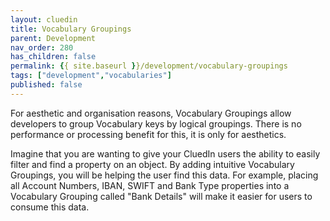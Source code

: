 ```yaml
---
layout: cluedin
title: Vocabulary Groupings
parent: Development
nav_order: 280
has_children: false
permalink: {{ site.baseurl }}/development/vocabulary-groupings
tags: ["development","vocabularies"]
published: false
---
```


For aesthetic and organisation reasons, Vocabulary Groupings allow developers to group Vocabulary keys by logical groupings. There is no performance or processing benefit for this, it is only for aesthetics. 

Imagine that you are wanting to give your CluedIn users the ability to easily filter and find a property on an object. By adding intuitive Vocabulary Groupings, you will be helping the user find this data. For example, placing all Account Numbers, IBAN, SWIFT and Bank Type properties into a Vocabulary Grouping called "Bank Details" will make it easier for users to consume this data. 